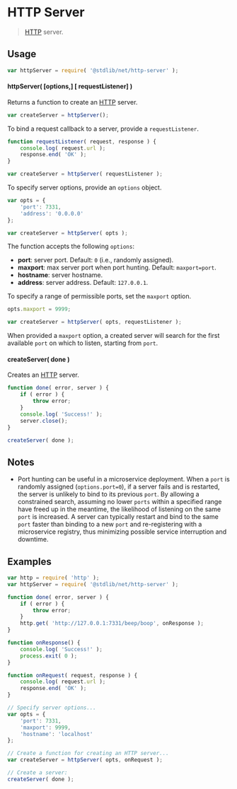 # HTTP Server

> [HTTP][http] server.


<section class="usage">

## Usage

``` javascript
var httpServer = require( '@stdlib/net/http-server' );
```

#### httpServer( \[options,\] \[ requestListener\] )

Returns a function to create an [HTTP][http] server.

``` javascript
var createServer = httpServer();
```

To bind a request callback to a server, provide a `requestListener`.

``` javascript
function requestListener( request, response ) {
    console.log( request.url );
    response.end( 'OK' );
}

var createServer = httpServer( requestListener );
```

To specify server options, provide an `options` object.

``` javascript
var opts = {
    'port': 7331,
    'address': '0.0.0.0'
};

var createServer = httpServer( opts );
```

The function accepts the following `options`:

* __port__: server port. Default: `0` (i.e., randomly assigned).
* __maxport__: max server port when port hunting. Default: `maxport=port`.
* __hostname__: server hostname.
* __address__: server address. Default: `127.0.0.1`.

To specify a range of permissible ports, set the `maxport` option.

``` javascript
opts.maxport = 9999;

var createServer = httpServer( opts, requestListener );
```

When provided a `maxport` option, a created server will search for the first available `port` on which to listen, starting from `port`.


#### createServer( done )

Creates an [HTTP][http] server.

``` javascript
function done( error, server ) {
    if ( error ) {
        throw error;
    }
    console.log( 'Success!' );
    server.close();
}

createServer( done );
```

</section>

<!-- /.usage -->


<section class="notes">

## Notes

* Port hunting can be useful in a microservice deployment. When a `port` is randomly assigned (`options.port=0`), if a server fails and is restarted, the server is unlikely to bind to its previous `port`. By allowing a constrained search, assuming no lower `ports` within a specified range have freed up in the meantime, the likelihood of listening on the same `port` is increased. A server can typically restart and bind to the same `port` faster than binding to a new `port` and re-registering with a microservice registry, thus minimizing possible service interruption and downtime. 

</section>

<!-- /.notes -->


<section class="examples">

## Examples

<!-- eslint-disable no-process-exit -->

``` javascript
var http = require( 'http' );
var httpServer = require( '@stdlib/net/http-server' );

function done( error, server ) {
    if ( error ) {
        throw error;
    }
    http.get( 'http://127.0.0.1:7331/beep/boop', onResponse );
}

function onResponse() {
    console.log( 'Success!' );
    process.exit( 0 );
}

function onRequest( request, response ) {
    console.log( request.url );
    response.end( 'OK' );
}

// Specify server options...
var opts = {
    'port': 7331,
    'maxport': 9999,
    'hostname': 'localhost'
};

// Create a function for creating an HTTP server...
var createServer = httpServer( opts, onRequest );

// Create a server:
createServer( done );
```

</section>

<!-- /.examples -->


<section class="links">

[http]: https://nodejs.org/api/http.html

</section>

<!-- /.links -->
